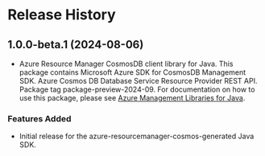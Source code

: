 # Release History

## 1.0.0-beta.1 (2024-08-06)

- Azure Resource Manager CosmosDB client library for Java. This package contains Microsoft Azure SDK for CosmosDB Management SDK. Azure Cosmos DB Database Service Resource Provider REST API. Package tag package-preview-2024-09. For documentation on how to use this package, please see [Azure Management Libraries for Java](https://aka.ms/azsdk/java/mgmt).
### Features Added

- Initial release for the azure-resourcemanager-cosmos-generated Java SDK.
